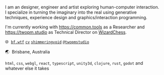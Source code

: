 I am an designer, engineer and artist exploring human-computer interaction. I specialize in turning the imaginary into the real using generative techniques, experience design and graphics/interaction programming.

I'm currently working with https://common.tools as a Researcher and https://twopm.studio as Technical Director on [WizardChess](https://store.steampowered.com/app/1274210/WizardChess/).

🌐&nbsp; [`bf.wtf`](https://bf.wtf)
[`cv`](https://cv.bf.wtf)
[`shimmeringvoid`](https://shimmeringvoid.substack.com/)
[`@twopmstudio`](https://twitter.com/@twopmstudio)

🌏&nbsp; Brisbane, Australia

`html`, `css`, `webgl`, `react`, `typescript`, `unity3d`, `clojure`, `rust`, `godot` and whatever else it takes <br/>
